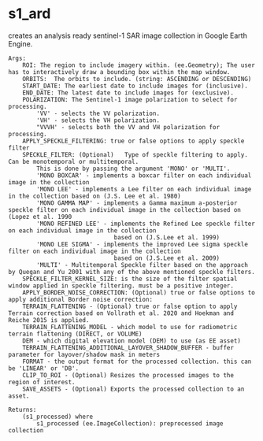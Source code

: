 # s1_ard
creates an analysis ready sentinel-1 SAR image collection in Google Earth Engine.

    Args:
        ROI: The region to include imagery within. (ee.Geometry); The user has to interactively draw a bounding box within the map window.
        ORBITS:  The orbits to include. (string: ASCENDING or DESCENDING)
        START_DATE: The earliest date to include images for (inclusive).
        END_DATE: The latest date to include images for (exclusive).
        POLARIZATION: The Sentinel-1 image polarization to select for processing.
            'VV' - selects the VV polarization.
            'VH' - selects the VH polarization.
            "VVVH' - selects both the VV and VH polarization for processing.
        APPLY_SPECKLE_FILTERING: true or false options to apply speckle filter
        SPECKLE_FILTER: (Optional)   Type of speckle filtering to apply. Can be monotemporal or multitemporal.
            This is done by passing the argument 'MONO' or 'MULTI'.
            'MONO BOXCAR' - implements a boxcar filter on each individual image in the collection
            'MONO LEE' - implements a Lee filter on each individual image in the collection based on (J.S. Lee et al. 1980)
            'MONO GAMMA MAP' - implements a Gamma maximum a-posterior speckle filter on each individual image in the collection based on (Lopez et al. 1990
            'MONO REFINED LEE' - implements the Refined Lee speckle filter on each individual image in the collection
                                  based on (J.S.Lee et al. 1999)
            'MONO LEE SIGMA' - implements the improved Lee sigma speckle filter on each individual image in the collection
                                  based on (J.S.Lee et al. 2009)
            'MULTI' - Multitemporal Speckle filter based on the approach by Quegan and Yu 2001 with any of the above mentioned speckle filters.
        SPECKLE_FILTER_KERNEL_SIZE: is the size of the filter spatial window applied in speckle filtering. must be a positive integer.
        APPLY_BORDER_NOISE_CORRECTION: (Optional) true or false options to apply additional Border noise correction:
        TERRAIN_FLATTENING - (Optional) true or false option to apply Terrain correction based on Vollrath et al. 2020 and Hoekman and Reiche 2015 is applied. 
        TERRAIN_FLATTENING_MODEL - which model to use for radiometric terrain flattening (DIRECT, or VOLUME)
        DEM - which digital elevation model (DEM) to use (as EE asset)
        TERRAIN_FLATTENING_ADDITIONAL_LAYOVER_SHADOW_BUFFER - buffer parameter for layover/shadow mask in meters
        FORMAT - the output format for the processed collection. this can be 'LINEAR' or 'DB'.
        CLIP_TO_ROI - (Optional) Resizes the processed images to the region of interest.
        SAVE_ASSETS - (Optional) Exports the processed collection to an asset.

    Returns:
        (s1_processed) where
            s1_processed (ee.ImageCollection): preprocessed image collection
